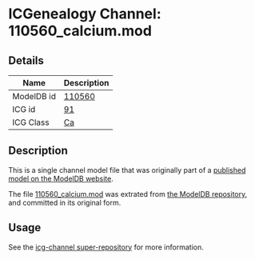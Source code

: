 # ICGenealogy Channel: 110560\_calcium.mod

## Details

Name | Description
---- | -----------
ModelDB id | [110560](http://senselab.med.yale.edu/ModelDB/ShowModel.cshtml?model=110560)
ICG id | [91](http://icg.neurotheory.ox.ac.uk/channels/3/91)
ICG Class | [Ca](http://icg.neurotheory.ox.ac.uk/channels/3)

## Description

This is a single channel model file that was originally part of a [published model on the ModelDB website](http://senselab.med.yale.edu/mModelDB/ShowModel.cshtml?model=110560).

The file [110560\_calcium.mod](110560_calcium.mod) was extrated from [the ModelDB repository](http://senselab.med.yale.edu/ModelDB/ShowModel.cshtml?model=110560), and committed in its original form.

## Usage

See the [icg-channel super-repository](https://github.com/icgenealogy/icg-channels) for more information.